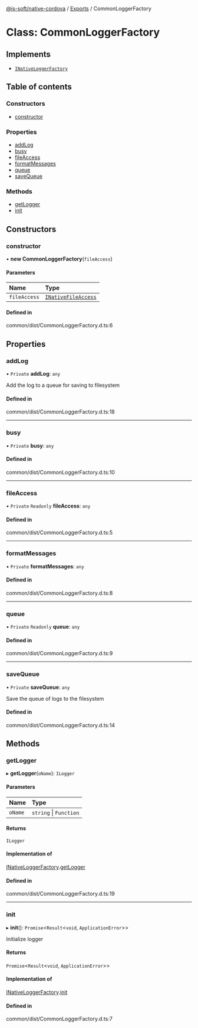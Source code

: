 [@js-soft/native-cordova](../README.md) / [Exports](../modules.md) / CommonLoggerFactory

# Class: CommonLoggerFactory

## Implements

- [`INativeLoggerFactory`](../interfaces/INativeLoggerFactory.md)

## Table of contents

### Constructors

- [constructor](CommonLoggerFactory.md#constructor)

### Properties

- [addLog](CommonLoggerFactory.md#addlog)
- [busy](CommonLoggerFactory.md#busy)
- [fileAccess](CommonLoggerFactory.md#fileaccess)
- [formatMessages](CommonLoggerFactory.md#formatmessages)
- [queue](CommonLoggerFactory.md#queue)
- [saveQueue](CommonLoggerFactory.md#savequeue)

### Methods

- [getLogger](CommonLoggerFactory.md#getlogger)
- [init](CommonLoggerFactory.md#init)

## Constructors

### constructor

• **new CommonLoggerFactory**(`fileAccess`)

#### Parameters

| Name | Type |
| :------ | :------ |
| `fileAccess` | [`INativeFileAccess`](../interfaces/INativeFileAccess.md) |

#### Defined in

common/dist/CommonLoggerFactory.d.ts:6

## Properties

### addLog

• `Private` **addLog**: `any`

Add the log to a queue for saving to filesystem

#### Defined in

common/dist/CommonLoggerFactory.d.ts:18

___

### busy

• `Private` **busy**: `any`

#### Defined in

common/dist/CommonLoggerFactory.d.ts:10

___

### fileAccess

• `Private` `Readonly` **fileAccess**: `any`

#### Defined in

common/dist/CommonLoggerFactory.d.ts:5

___

### formatMessages

• `Private` **formatMessages**: `any`

#### Defined in

common/dist/CommonLoggerFactory.d.ts:8

___

### queue

• `Private` `Readonly` **queue**: `any`

#### Defined in

common/dist/CommonLoggerFactory.d.ts:9

___

### saveQueue

• `Private` **saveQueue**: `any`

Save the queue of logs to the filesystem

#### Defined in

common/dist/CommonLoggerFactory.d.ts:14

## Methods

### getLogger

▸ **getLogger**(`oName`): `ILogger`

#### Parameters

| Name | Type |
| :------ | :------ |
| `oName` | `string` \| `Function` |

#### Returns

`ILogger`

#### Implementation of

[INativeLoggerFactory](../interfaces/INativeLoggerFactory.md).[getLogger](../interfaces/INativeLoggerFactory.md#getlogger)

#### Defined in

common/dist/CommonLoggerFactory.d.ts:19

___

### init

▸ **init**(): `Promise`<`Result`<`void`, `ApplicationError`\>\>

Initialize logger

#### Returns

`Promise`<`Result`<`void`, `ApplicationError`\>\>

#### Implementation of

[INativeLoggerFactory](../interfaces/INativeLoggerFactory.md).[init](../interfaces/INativeLoggerFactory.md#init)

#### Defined in

common/dist/CommonLoggerFactory.d.ts:7
